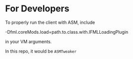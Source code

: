 # For Developers
To properly run the client with ASM, include

-Dfml.coreMods.load=path.to.class.with.IFMLLoadingPlugin

in your VM arguments.

In this repo, it would be `ASMTweaker`
